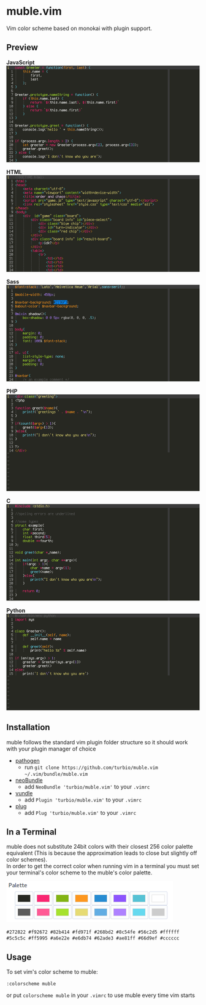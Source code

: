# muble.vim
Vim color scheme based on monokai with plugin support.  

## Preview

**JavaScript**  
![Read more words!](readme_files/example.js.png)  
  
**HTML**  
![Read more words!](readme_files/example.html.png)  

**Sass**  
![Read more words!](readme_files/example.scss.png)  

**PHP**  
![Read more words!](readme_files/example.php.png)  

**C**  
![Read more words!](readme_files/example.c.png)  

**Python**  
![Read more words!](readme_files/example.py.png)  

## Installation

muble follows the standard vim plugin folder structure so it should work with
your plugin manager of choice
* [pathogen](https://github.com/tpope/vim-pathogen)
  * run `git clone https://github.com/turbio/muble.vim ~/.vim/bundle/muble.vim`
* [neoBundle](https://github.com/Shougo/neobundle.vim)
  * add `NeoBundle 'turbio/muble.vim'` to your `.vimrc`
* [vundle](https://github.com/VundleVim/Vundle.vim)
  * add `Plugin 'turbio/muble.vim'` to your `.vimrc`
* [plug](https://github.com/junegunn/vim-plug)
  * add `Plug 'turbio/muble.vim'` to your `.vimrc`

## In a Terminal

muble does not substitute 24bit colors with their closest 256 color palette
equivalent (This is because the approximation leads to close but slightly
off color schemes).  
In order to get the correct color when running vim in a terminal you must
set your terminal's color scheme to the muble's color palette.

![Read more words!](readme_files/palette.png)

```
#272822 #f92672 #82b414 #fd971f #268bd2 #8c54fe #56c2d5 #ffffff
#5c5c5c #ff5995 #a6e22e #e6db74 #62ade3 #ae81ff #66d9ef #cccccc
```

## Usage

To set vim's color scheme to muble:
```
:colorscheme muble
```
or put `colorscheme muble` in your `.vimrc` to use muble every time vim starts
